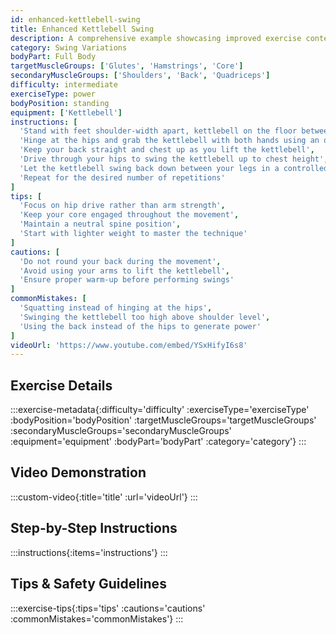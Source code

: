 ```yaml
---
id: enhanced-kettlebell-swing
title: Enhanced Kettlebell Swing
description: A comprehensive example showcasing improved exercise content with rich metadata display
category: Swing Variations
bodyPart: Full Body
targetMuscleGroups: ['Glutes', 'Hamstrings', 'Core']
secondaryMuscleGroups: ['Shoulders', 'Back', 'Quadriceps']
difficulty: intermediate
exerciseType: power
bodyPosition: standing
equipment: ['Kettlebell']
instructions: [
  'Stand with feet shoulder-width apart, kettlebell on the floor between your feet',
  'Hinge at the hips and grab the kettlebell with both hands using an overhand grip',
  'Keep your back straight and chest up as you lift the kettlebell',
  'Drive through your hips to swing the kettlebell up to chest height',
  'Let the kettlebell swing back down between your legs in a controlled manner',
  'Repeat for the desired number of repetitions'
]
tips: [
  'Focus on hip drive rather than arm strength',
  'Keep your core engaged throughout the movement',
  'Maintain a neutral spine position',
  'Start with lighter weight to master the technique'
]
cautions: [
  'Do not round your back during the movement',
  'Avoid using your arms to lift the kettlebell',
  'Ensure proper warm-up before performing swings'
]
commonMistakes: [
  'Squatting instead of hinging at the hips',
  'Swinging the kettlebell too high above shoulder level',
  'Using the back instead of the hips to generate power'
]
videoUrl: 'https://www.youtube.com/embed/YSxHifyI6s8'
---
```


## Exercise Details

:::exercise-metadata{:difficulty='difficulty' :exerciseType='exerciseType' :bodyPosition='bodyPosition' :targetMuscleGroups='targetMuscleGroups' :secondaryMuscleGroups='secondaryMuscleGroups' :equipment='equipment' :bodyPart='bodyPart' :category='category'}
:::

## Video Demonstration

:::custom-video{:title='title' :url='videoUrl'}
:::

## Step-by-Step Instructions

:::instructions{:items='instructions'}
:::

## Tips & Safety Guidelines

:::exercise-tips{:tips='tips' :cautions='cautions' :commonMistakes='commonMistakes'}
:::
